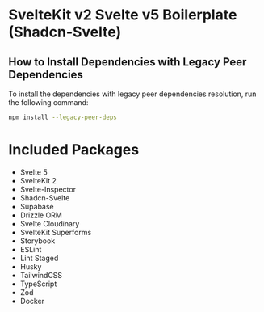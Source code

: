 # SvelteKit v2 Svelte v5 Boilerplate (Shadcn-Svelte)

## How to Install Dependencies with Legacy Peer Dependencies

To install the dependencies with legacy peer dependencies resolution, run the following command:

```bash
npm install --legacy-peer-deps
```

# Included Packages

- Svelte 5
- SvelteKit 2
- Svelte-Inspector
- Shadcn-Svelte
- Supabase
- Drizzle ORM
- Svelte Cloudinary
- SvelteKit Superforms
- Storybook
- ESLint
- Lint Staged
- Husky
- TailwindCSS
- TypeScript
- Zod
- Docker
